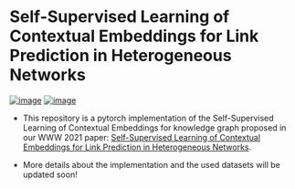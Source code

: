 # Self-Supervised Learning of Contextual Embeddings for Link Prediction in Heterogeneous Networks

[![image](https://img.shields.io/badge/Made%20with-Python-1f425f.svg)](https://www.python.org/)
[![image](https://img.shields.io/pypi/l/ansicolortags.svg)](https://github.com/wangpinggl/slicelink/blob/master/LICENSE)

- This repository is a pytorch implementation of the Self-Supervised Learning of Contextual Embeddings for knowledge graph proposed in our WWW 2021 paper:
[Self-Supervised Learning of Contextual Embeddings for Link Prediction in Heterogeneous Networks](https://people.cs.vt.edu/~reddy/papers/WWW21.pdf). 

- More details about the implementation and the used datasets will be updated soon!
